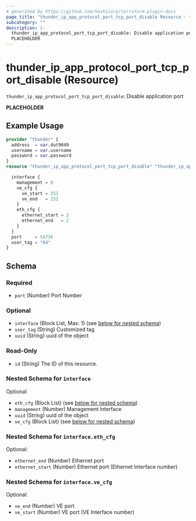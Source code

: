 ```yaml
---
# generated by https://github.com/hashicorp/terraform-plugin-docs
page_title: "thunder_ip_app_protocol_port_tcp_port_disable Resource - terraform-provider-thunder"
subcategory: ""
description: |-
  thunder_ip_app_protocol_port_tcp_port_disable: Disable application port
  PLACEHOLDER
---
```


# thunder_ip_app_protocol_port_tcp_port_disable (Resource)

`thunder_ip_app_protocol_port_tcp_port_disable`: Disable application port

__PLACEHOLDER__

## Example Usage

```terraform
provider "thunder" {
  address  = var.dut9049
  username = var.username
  password = var.password
}
resource "thunder_ip_app_protocol_port_tcp_port_disable" "thunder_ip_app_protocol_port_tcp_port_disable" {

  interface {
    management = 0
    ve_cfg {
      ve_start = 252
      ve_end   = 252
    }
    eth_cfg {
      ethernet_start = 2
      ethernet_end   = 2
    }
  }
  port     = 54736
  user_tag = "64"
}
```

<!-- schema generated by tfplugindocs -->
## Schema

### Required

- `port` (Number) Port Number

### Optional

- `interface` (Block List, Max: 1) (see [below for nested schema](#nestedblock--interface))
- `user_tag` (String) Customized tag
- `uuid` (String) uuid of the object

### Read-Only

- `id` (String) The ID of this resource.

<a id="nestedblock--interface"></a>
### Nested Schema for `interface`

Optional:

- `eth_cfg` (Block List) (see [below for nested schema](#nestedblock--interface--eth_cfg))
- `management` (Number) Management Interface
- `uuid` (String) uuid of the object
- `ve_cfg` (Block List) (see [below for nested schema](#nestedblock--interface--ve_cfg))

<a id="nestedblock--interface--eth_cfg"></a>
### Nested Schema for `interface.eth_cfg`

Optional:

- `ethernet_end` (Number) Ethernet port
- `ethernet_start` (Number) Ethernet port (Ethernet Interface number)


<a id="nestedblock--interface--ve_cfg"></a>
### Nested Schema for `interface.ve_cfg`

Optional:

- `ve_end` (Number) VE port
- `ve_start` (Number) VE port (VE Interface number)


